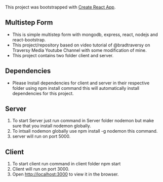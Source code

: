 This project was bootstrapped with [Create React App](https://github.com/facebook/create-react-app).

## Multistep Form

- This is simple multistep form with mongodb, express, react, nodejs and react-bootstrap.
- This project/repository based on video tutorial of @bradtraversy on Traversy Media Youtube Channel with some modification of mine.
- This project contains two folder client and server.

## Dependencies

- Please Install dependencies for client and server in their respective folder using npm install command this will automatically install dependencies for this project.

## Server

1. To start Server just run command in Server folder nodemon but make sure that you install nodemon globally.
2. To intsall nodemon globally use npm install -g nodemon this command.
3. server will run on port 5000.

## Client

1. To start client run command in client folder npm start
2. Client will run on port 3000.
3. Open [http://localhost:3000](http://localhost:3000) to view it in the browser.
